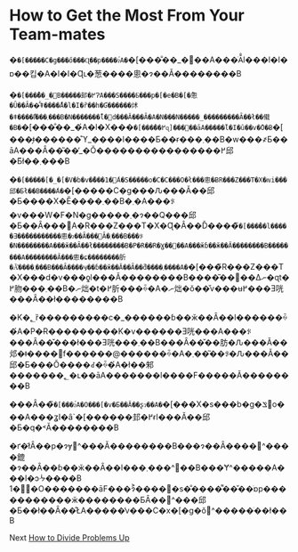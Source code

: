 # How to Get the Most From Your Team-mates

�`�[�����C�g���ő���Ɋ��p����ɂ́A�`�\[���̐��\_�𖁂��A���ׂĂ̐l���l�I�ɒ��킵�A�l�I�Ɋւ�葱����悤�ɂ��Ă��������B

�`�[���̐��_�𔭒B�����邽�߂ɁA���S����̈ߕ���p�[�e�B�[�̂悤�Ȗ��Ȃ��̂͗ǂ����̂́A�l�I�ȑ��h�Ɠ������炢�ǂ����̂ł͂���܂���B�N�������̐l�𑸏d���Ă���Ȃ�A�N���N�����_���������Ȃ��ł��傤�B�`�\[���̐��\_�́A�l�X���`�[���̂��߂ɋ]���𕥂��āA�����̌l�I�ȗ��v�̑O�Ƀ`�\[���̗ǂ������̊ϓ\_����l����Ƃ��ɍ���܂��B�w���҂Ƃ��āA���Ȃ��͂��̓\_�Ŏ����������������߂邱�Ƃ͂ł��܂���B

�`�[�����[�_�[�V�b�v�̌���1�́A�S�����o�C�C���O�ł���悤�ɃR���Z���T�X�𑣐i���邱�Ƃł��B����́A�`�\[�����C�g���Ԉ���Ă��邱�Ƃ����X�Ӗ����܂��B�܂�A���ꂪ�v���W�F�N�g�����܂�ɂ��Q���邱�Ƃ��Ȃ���΁A�R���Z���T�X�Ɋ�Â��Ď����̃`�[���̉��l�����Ǝ��̂���������悤�ɂ��Ȃ���΂Ȃ�܂���B���ꂪ�N��������A���ӂ��Ȃ��ł��������B�P�Ɍ��R�Ɣ��΂��A���ӂɓ��ӂ��Ă��������B��������A��������Ă���悤�ɕ��������肵�Ă͂����܂���B���Ȃ����ӌ��ɓ��ӂ��Ă��Ȃ��ƌ����܂����A�`�\[���̃R���Z���T�X���d�v���ƍl���Ă��������B����͂��΂��Δނ�ɋt�߂肳���܂��B�ނ炪�t�߂肵���ꍇ�A�ނ炪�ŏ��̌v���ʉ߂���Ǝ咣���Ȃ��ł��������B

�K�؂ȑ���������c�\_������ɓ��ӂ��Ȃ��l������ꍇ�́A�P�Ɍ���������K�v������Ǝ咣���A���ꂪ���Ȃ��̌���ł���Ǝ咣���܂��B���Ȃ��̌��肪�Ԉ���Ă��邩�ǂ����𔻒f������@������ꍇ�A�܂��͂��ꂪ�Ԉ���Ă��邱�Ƃ���Ŏ����ꂽ�ꍇ�́A�ł��邾�������؂�ւ��āA�������l����F�����Ă��������B

���Ȃ��̃`�[���ɂ́A�O���[�v�Ƃ��Ă��ʂɂ��A�`�\[���X�s���b�g�𐶂ݏo���A���ʓI�ȃ\`�\[������邽�߂ɍl���Ă��邱�Ƃ�q�˂Ă��������B

�ґ�ł͂Ȃ��p�ɂɏ܎^���Ă��������B���ɂ��Ȃ����܎^����鎞�ɂ��Ȃ��ɓ��ӂ��Ȃ��l���܎^���܂��B���Ɏ^�����A���I�ɔᔻ����B 1�̗�O�������āF���ɂ͐����⎸�s�̐����͌��̌��ׂɒp�����������ӂ��������ƂȂ��܎^���邱�Ƃ��ł��Ȃ��̂ŁA�����̓v���C�x�\[�g�ŏ܎^�����ׂ��ł��B

Next [How to Divide Problems Up](04-How-to-Divide-Problems-Up.md)
